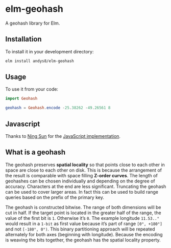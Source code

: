 # elm-geohash

A geohash library for Elm.

## Installation

To install it in your development directory:

```sh
elm install andys8/elm-geohash
```

## Usage

To use it from your code:

```elm
import Geohash

geohash = Geohash.encode -25.38262 -49.26561 8
```

## Javascript

Thanks to [Ning Sun](https://github.com/sunng87) for the [JavaScript implementation](https://github.com/sunng87/node-geohash).

## What is a geohash

The geohash preserves **spatial locality** so that points close to each other in space are close to each other on disk. This is because the arrangement of the result is comparable with space filling **Z-order curves**. The length of geohashes can be chosen individually and depending on the degree of accuracy. Characters at the end are less significant. Truncating the geohash can be used to cover larger areas. In fact this can be used to build range queries based on the prefix of the primary key.

The geohash is constructed bitwise. The range of both dimensions will be cut in half. If the target point is located in the greater half of the range, the value of the first bit is `1`. Otherwise it’s `0`. The example longitude `11.53..°` would result in a `1-bit` as first value because it’s part of range `[0°, +180°]` and not `[-180°, 0°)`. This binary partitioning approach will be repeated alternately for both axes (beginning with longitude). Because the encoding is weaving the bits together, the geohash has the spatial locality property.
